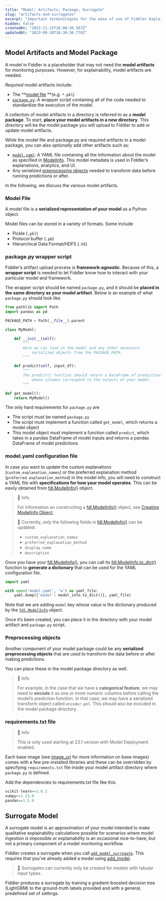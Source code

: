 ```yaml
---
title: "Model: Artifacts, Package, Surrogate"
slug: "artifacts-and-surrogates"
excerpt: "Important terminologies for the ease of use of Fiddler Explainability"
hidden: false
createdAt: "2022-11-15T18:06:36.567Z"
updatedAt: "2023-09-28T16:30:36.774Z"
---
```

## Model Artifacts and Model Package

A model in Fiddler is a placeholder that may not need the **model artifacts** for monitoring purposes. However, for explainability, model artifacts are needed. 

_Required_ model artifacts include: 

- The **[model file](doc:artifacts-and-surrogates#model-file) **(e.g. `*.pkl`)
- [`package.py`](doc:artifacts-and-surrogates#packagepy-wrapper-script): A wrapper script containing all of the code needed to standardize the execution of the model.

A collection of model artifacts in a directory is referred to as a **model package**. To start, **place your model artifacts in a new directory**. This directory will be the model package you will upload to Fiddler to add or update model artifacts. 

While the model file and package.py are required artifacts in a model package, you can also _optionally_ add other artifacts such as:

- [`model.yaml`](doc:artifacts-and-surrogates#modelyaml-configuration-file): A YAML file containing all the information about the model as specified in [ModelInfo](ref:fdlmodelinfo). This model metadata is used in Fiddler’s explanations, analytics, and UI.
- Any serialized [preprocessing objects](#preprocessing-objects) needed to transform data before running predictions or after.

In the following, we discuss the various model artifacts.

### Model File

A model file is a **serialized representation of your model** as a Python object.

Model files can be stored in a variety of formats. Some include

- Pickle (`.pkl`)
- Protocol buffer (`.pb`)
- Hierarchical Data Format/HDF5 (`.h5`)

### package.py wrapper script

Fiddler’s artifact upload process is **framework-agnostic**. Because of this, a **wrapper script** is needed to let Fiddler know how to interact with your particular model and framework.

The wrapper script should be named `package.py`, and it should be **placed in the same directory as your model artifact**. Below is an example of what `package.py` should look like.

```python
from pathlib import Path
import pandas as pd

PACKAGE_PATH = Path(__file__).parent

class MyModel:

    def __init__(self):
        """
        Here we can load in the model and any other necessary
            serialized objects from the PACKAGE_PATH.
        """

    def predict(self, input_df):
        """
        The predict() function should return a DataFrame of predictions
            whose columns correspond to the outputs of your model.
        """

def get_model():
    return MyModel()
```

The only hard requirements for `package.py` are

- The script must be named `package.py`
- The script must implement a function called `get_model`, which returns a model object
- This model object must implement a function called `predict`, which takes in a pandas DataFrame of model inputs and returns a pandas DataFrame of model predictions

### model.yaml configuration file

In case you want to update the custom explanations (`custom_explanation_names`) or the preferred explanation method (`preferred_explanation_method`) in the model info, you will need to construct a YAML file with **specifications for how your model operates**. This can be easily obtained from [fdl.ModelInfo()](ref:fdlmodelinfo) object.

> 📘 Info
> 
> For information on constructing a [fdl.ModelInfo()](ref:fdlmodelinfo) object, see [Creating ModelInfo Object](doc:registering-a-model#creating-a-modelinfo-object).

> 🚧 Currently, only the following fields in [fdl.ModelInfo()](ref:fdlmodelinfo) can be updated:
> 
> - `custom_explanation_names`
> - `preferred_explanation_method`
> - `display_name`
> - `description`

Once you have your [fdl.ModelInfo()](ref:fdlmodelinfo), you can call its [fdl.ModelInfo.to_dict()](ref:fdlmodelinfoto_dict) function to **generate a dictionary** that can be used for the YAML configuration file.

```python
import yaml

with open('model.yaml', 'w') as yaml_file:
    yaml.dump({'model': model_info.to_dict()}, yaml_file)
```

Note that we are adding `model` key whose value is the dictionary produced by the [`fdl.ModelInfo`](https://api.fiddler.ai/#fdl-modelinfo) object.

Once it’s been created, you can place it in the directory with your model artifact and `package.py` script.

### Preprocessing objects

Another component of your model package could be any **serialized preprocessing objects** that are used to transform the data before or after making predictions.

You can place these in the model package directory as well.

> 📘 Info
> 
> For example, in the case that we have a **categorical feature**, we may need to **encode** it as one or more numeric columns before calling the model’s prediction function. In that case, we may have a serialized transform object called `encoder.pkl`. This should also be included in the model package directory.

### requirements.txt file

> 📘 Info
> 
> This is only used starting at 23.1 version with Model Deployment enabled.

Each base image (see [image_uri](doc:model-deployment) for more information on base images) comes with a few pre-installed libraries and these can be overridden by specifying `requirements.txt` file inside your model artifact directory where `package.py` is defined.

Add the dependencies to requirements.txt file like this:

```python
scikit-learn==1.0.2  
numpy==1.23.0  
pandas==1.5.0
```

## Surrogate Model

A surrogate model is an approximation of your model intended to make qualitative explainability calculations possible for scenarios where model ingestion is impossible or explainability is an occasional nice-to-have, but not a primary component of a model monitoring workflow.  

Fiddler creates a surrogate when you call [`add_model_surrogate`](/reference/clientadd_model_surrogate).  This requires that you've already added a model using [add_model](ref:clientadd_model).

> 🚧 Surrogates can currently only be created for models with tabular input types.

Fiddler produces a surrogate by training a gradient-boosted decision tree (LightGBM) to the ground-truth labels provided and with a general, predefined set of settings.